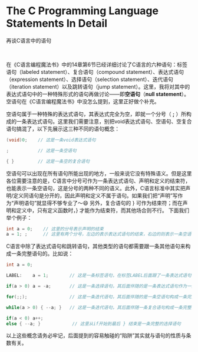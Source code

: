 # The C Programming Language Statements In Detail
再谈C语言中的语句

<br />

在《C语言编程魔法书》中的14章第6节已经详细讨论了C语言的六种语句：标签语句（labeled statement）、复合语句（compound statement）、表达式语句（expression statement）、选择语句（selection statement）、迭代语句（iteration statement）以及跳转语句（jump statement）。这里，我将对其中的表达式语句中的一种特殊形式的语句再做讨论——即**空语句**（**null statement**）。空语句在《C语言编程魔法书》中没怎么提到，这里正好做个补充。

空语句属于一种特殊的表达式语句，其表达式完全为空，即就一个分号（ **;** ）所构成的一条表达式语句。这里我们需要注意，别把void表达式语句、空语句、空复合语句搞混了，以下先展示这三种不同的语句概念：

```c
(void)0;    // 这是一条void表达式语句

;           // 这是一条空语句

{ }         // 这是一条空的复合语句
```

空语句可以出现在所有语句所能出现的地方，一般来说它没有特殊语义。但是这里各位需要注意的是，C语言中分号可作为一条表达式语句、声明和定义的结束符，也能表示一条空语句，这是分号的两种不同的语义。此外，C语言标准中其实把声明/定义同语句是分开的，因此声明和定义不属于语句。如果我们把“声明”写作为“声明语句”就显得不够专业了～😄    另外，复合语句的 } 可作为结束符；而在声明和定义中，只有定义函数时，} 才能作为结束符，而其他场合则不行。
下面我们举个例子：

```c
int a = 0;    // 这里的分号表示声明的结束
a = 1; ;      // 这里有两个分号，左边的表示表达式语句的结束，右边的则表示一条空语句。因此这里有两条语句。
```

C语言中除了表达式语句和跳转语句，其他类型的语句都需要跟一条其他语句来构成一条完整语句的。比如说：

```c
int a = 0;

LABEL:    a = 1;        // 这是一条标签语句，在标签LABEL后面跟了一条表达式语句

if(a > 0) a = -a;       // 这是一条选择语句，其后面伴随的是一条表达式语句作为一条完整的语句

for(;;);                // 这是一条迭代语句，其后面伴随的是一条空语句构成一条完整的语句

while(a > 0) { --a; }   // 这是一条迭代语句，其后面伴随一条复合语句构成一条完整的语句

if(a < 0) a++;
else { --a; }            // 这里从if开始到最后 } 结束是一条完整的选择语句
```

以上这些概念请务必牢记，后面提到的容易触碰的“陷阱”其实就与语句的性质与条数有关。



